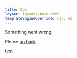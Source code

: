 ```yaml
---
title: Ops
layout: layouts/base.html
templateEngineOverride: njk, md
---
```


Something went wrong.

Please [go back](/)

[test](https://www.npmjs.com/package/@sardine/eleventy-plugin-external-links)